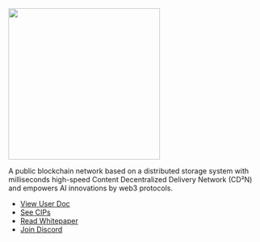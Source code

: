 
<img src="https://cess.cloud/theme/cess/img/v6.0/logo.jpg" style="width:300px" align=center />

A public blockchain network based on a distributed storage system  with milliseconds high-speed Content Decentralized  Delivery Network (CD²N) and empowers AI innovations by web3 protocols.

- [View User Doc](https://docs.cess.cloud/core)
- [See CIPs](https://github.com/CESSProject/CIPs)
- [Read Whitepaper](https://github.com/CESSProject/Whitepaper)
- [Join Discord](http://discord.gg/cess)
